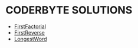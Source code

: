 # CODERBYTE SOLUTIONS

- [FirstFactorial](https://github.com/uufukttas/Coderbyte-Solutions/blob/master/FirstFactorial.js)
- [FirstReverse](https://github.com/uufukttas/Coderbyte-Solutions/blob/master/FirstReverse.js)
- [LongestWord](https://github.com/uufukttas/Coderbyte-Solutions/blob/master/LongestWord.js)